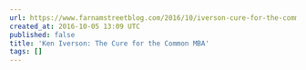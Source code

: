 ```yaml
---
url: https://www.farnamstreetblog.com/2016/10/iverson-cure-for-the-common-mba/
created_at: 2016-10-05 13:09 UTC
published: false
title: 'Ken Iverson: The Cure for the Common MBA'
tags: []
---
```



